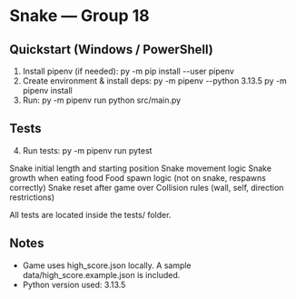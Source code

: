 # Snake — Group 18

## Quickstart (Windows / PowerShell)
1. Install pipenv (if needed):
   py -m pip install --user pipenv
2. Create environment & install deps:
   py -m pipenv --python 3.13.5
   py -m pipenv install
3. Run:
   py -m pipenv run python src/main.py

## Tests
4. Run tests:
   py -m pipenv run pytest

Snake initial length and starting position Snake movement logic Snake growth when eating food Food spawn logic (not on snake, respawns correctly) Snake reset after game over Collision rules (wall, self, direction restrictions)

All tests are located inside the tests/ folder.

## Notes
- Game uses high_score.json locally. A sample data/high_score.example.json is included.
- Python version used: 3.13.5